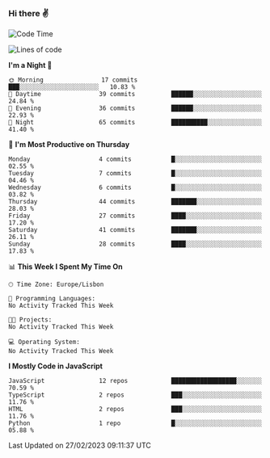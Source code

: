 ### Hi there :v:

<!--
**eusebioaddsilva/eusebioaddsilva** is a ✨ _special_ ✨ repository because its `README.md` (this file) appears on your GitHub profile.

<!--START_SECTION:waka-->
![Code Time](http://img.shields.io/badge/Code%20Time-35%20hrs%2012%20mins-blue)

![Lines of code](https://img.shields.io/badge/From%20Hello%20World%20I%27ve%20Written-2.2%20million%20lines%20of%20code-blue)

**I'm a Night 🦉** 

```text
🌞 Morning                17 commits          ███░░░░░░░░░░░░░░░░░░░░░░   10.83 % 
🌆 Daytime                39 commits          ██████░░░░░░░░░░░░░░░░░░░   24.84 % 
🌃 Evening                36 commits          ██████░░░░░░░░░░░░░░░░░░░   22.93 % 
🌙 Night                  65 commits          ██████████░░░░░░░░░░░░░░░   41.40 % 
```
📅 **I'm Most Productive on Thursday** 

```text
Monday                   4 commits           █░░░░░░░░░░░░░░░░░░░░░░░░   02.55 % 
Tuesday                  7 commits           █░░░░░░░░░░░░░░░░░░░░░░░░   04.46 % 
Wednesday                6 commits           █░░░░░░░░░░░░░░░░░░░░░░░░   03.82 % 
Thursday                 44 commits          ███████░░░░░░░░░░░░░░░░░░   28.03 % 
Friday                   27 commits          ████░░░░░░░░░░░░░░░░░░░░░   17.20 % 
Saturday                 41 commits          ███████░░░░░░░░░░░░░░░░░░   26.11 % 
Sunday                   28 commits          ████░░░░░░░░░░░░░░░░░░░░░   17.83 % 
```


📊 **This Week I Spent My Time On** 

```text
🕑︎ Time Zone: Europe/Lisbon

💬 Programming Languages: 
No Activity Tracked This Week

🐱‍💻 Projects: 
No Activity Tracked This Week

💻 Operating System: 
No Activity Tracked This Week
```

**I Mostly Code in JavaScript** 

```text
JavaScript               12 repos            ██████████████████░░░░░░░   70.59 % 
TypeScript               2 repos             ███░░░░░░░░░░░░░░░░░░░░░░   11.76 % 
HTML                     2 repos             ███░░░░░░░░░░░░░░░░░░░░░░   11.76 % 
Python                   1 repo              █░░░░░░░░░░░░░░░░░░░░░░░░   05.88 % 
```




 Last Updated on 27/02/2023 09:11:37 UTC
<!--END_SECTION:waka-->
